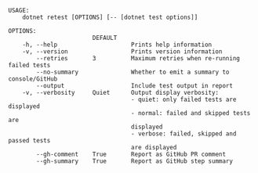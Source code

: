 ﻿```shell
USAGE:
    dotnet retest [OPTIONS] [-- [dotnet test options]]

OPTIONS:
                        DEFAULT                                                 
    -h, --help                     Prints help information                      
    -v, --version                  Prints version information                   
        --retries       3          Maximum retries when re-running failed tests 
        --no-summary               Whether to emit a summary to console/GitHub  
        --output                   Include test output in report                
    -v, --verbosity     Quiet      Output display verbosity:                    
                                   - quiet: only failed tests are displayed     
                                   - normal: failed and skipped tests are       
                                   displayed                                    
                                   - verbose: failed, skipped and passed tests  
                                   are displayed                                
        --gh-comment    True       Report as GitHub PR comment                  
        --gh-summary    True       Report as GitHub step summary                
```
